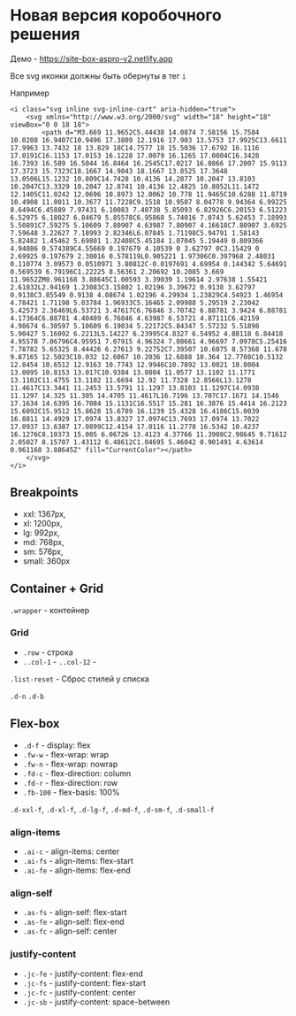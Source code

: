 # Новая версия коробочного решения

Демо - https://site-box-aspro-v2.netlify.app

Все svg иконки должны быть обернуты в тег `i`

Например 

```angular2html
<i class="svg inline svg-inline-cart" aria-hidden="true">
    <svg xmlns="http://www.w3.org/2000/svg" width="18" height="18" viewBox="0 0 18 18">
        <path d="M3.669 11.9652C5.44438 14.0874 7.58156 15.7584 10.0208 16.9407C10.9496 17.3809 12.1916 17.903 13.5753 17.9925C13.6611 17.9963 13.7432 18 13.829 18C14.7577 18 15.5036 17.6792 16.1116 17.0191C16.1153 17.0153 16.1228 17.0079 16.1265 17.0004C16.3428 16.7393 16.589 16.5044 16.8464 16.2545C17.0217 16.0866 17.2007 15.9113 17.3723 15.7323C18.1667 14.9043 18.1667 13.8525 17.3648 13.0506L15.1232 10.809C14.7428 10.4136 14.2877 10.2047 13.8103 10.2047C13.3329 10.2047 12.8741 10.4136 12.4825 10.8052L11.1472 12.1405C11.0242 12.0696 10.8973 12.0062 10.778 11.9465C10.6288 11.8719 10.4908 11.8011 10.3677 11.7228C9.1518 10.9507 8.04778 9.94364 6.99225 8.6494C6.45889 7.97431 6.10083 7.40738 5.85093 6.82926C6.20153 6.51223 6.52975 6.18027 6.84679 5.85578C6.95868 5.74016 7.0743 5.62453 7.18993 5.50891C7.59275 5.10609 7.80907 4.63987 7.80907 4.16618C7.80907 3.6925 7.59648 3.22627 7.18993 2.82346L6.07845 1.71198C5.94791 1.58143 5.82482 1.45462 5.69801 1.32408C5.45184 1.07045 5.19449 0.809366 4.94086 0.574389C4.55669 0.197679 4.10539 0 3.62797 0C3.15429 0 2.69925 0.197679 2.30016 0.578119L0.905221 1.97306C0.397968 2.48031 0.110774 3.09573 0.0510971 3.80812C-0.0197691 4.69954 0.144342 5.64691 0.569539 6.79196C1.22225 8.56361 2.20692 10.2085 3.669 11.9652ZM0.961168 3.88645C1.00593 3.39039 1.19614 2.97638 1.55421 2.61832L2.94169 1.23083C3.15802 1.02196 3.39672 0.9138 3.62797 0.9138C3.85549 0.9138 4.08674 1.02196 4.29934 1.23829C4.54923 1.46954 4.78421 1.71198 5.03784 1.96933C5.16465 2.09988 5.29519 2.23042 5.42573 2.36469L6.53721 3.47617C6.76846 3.70742 6.88781 3.9424 6.88781 4.17364C6.88781 4.40489 6.76846 4.63987 6.53721 4.87111C6.42159 4.98674 6.30597 5.10609 6.19034 5.22172C5.84347 5.57232 5.51898 5.90427 5.16092 6.2213L5.14227 6.23995C4.8327 6.54952 4.88118 6.84418 4.95578 7.06796C4.95951 7.07915 4.96324 7.08661 4.96697 7.0978C5.25416 7.78782 5.65325 8.44426 6.27613 9.22752C7.39507 10.6075 8.57368 11.678 9.87165 12.5023C10.032 12.6067 10.2036 12.6888 10.364 12.7708C10.5132 12.8454 10.6512 12.9163 10.7743 12.9946C10.7892 13.0021 10.8004 13.0095 10.8153 13.017C10.9384 13.0804 11.0577 13.1102 11.1771 13.1102C11.4755 13.1102 11.6694 12.92 11.7328 12.8566L13.1278 11.4617C13.3441 11.2453 13.5791 11.1297 13.8103 11.1297C14.0938 11.1297 14.325 11.305 14.4705 11.4617L16.7196 13.707C17.1671 14.1546 17.1634 14.6395 16.7084 15.1131C16.5517 15.281 16.3876 15.4414 16.2123 15.6092C15.9512 15.8628 15.6789 16.1239 15.4328 16.4186C15.0039 16.8811 14.4929 17.0974 13.8327 17.0974C13.7693 17.0974 13.7022 17.0937 13.6387 17.0899C12.4154 17.0116 11.2778 16.5342 10.4237 16.1276C8.10373 15.005 6.06726 13.4123 4.37766 11.3908C2.98645 9.71612 2.05027 8.15707 1.43112 6.48612C1.04695 5.46042 0.901491 4.63614 0.961168 3.88645Z" fill="CurrentColor"></path>
    </svg>
</i>
```

## Breakpoints
* xxl: 1367px,
* xl: 1200px,
* lg: 992px,
* md: 768px,
* sm: 576px,
* small: 360px

## Container + Grid

``.wrapper`` - контейнер

### Grid
* ```.row``` - строка
* ```..col-1``` - ```..col-12``` - 

```.list-reset``` - Сброс стилей у списка

```.d-n```
```.d-b```

## Flex-box
* ```.d-f``` - display: flex
* ```.fw-w``` - flex-wrap: wrap
* ```.fw-n``` - flex-wrap: nowrap
* ```.fd-c``` - flex-direction: column
* ```.fd-r``` - flex-direction: row
* ```.fb-100``` - flex-basis: 100%

```.d-xxl-f```, ```.d-xl-f```, ```.d-lg-f```, ```.d-md-f```, ```.d-sm-f```, ```.d-small-f``` 

### align-items
* ```.ai-c``` - align-items: center
* ```.ai-fs``` - align-items: flex-start
* ```.ai-fe``` - align-items: flex-end

### align-self
* ```.as-fs``` -  align-self: flex-start
* ```.as-fe``` -  align-self: flex-end
* ```.as-fc``` -  align-self: center

### justify-content
* ```.jc-fe``` - justify-content: flex-end
* ```.jc-fs``` - justify-content: flex-start
* ```.jc-fc``` - justify-content: center
* ```.jc-sb``` - justify-content: space-between